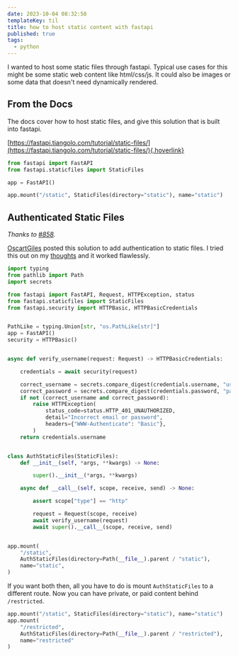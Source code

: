 ```yaml
---
date: 2023-10-04 08:32:58
templateKey: til
title: how to host static content with fastapi
published: true
tags:
  - python
---
```


I wanted to host some static files through fastapi. Typical use cases for this
might be some static web content like html/css/js. It could also be images or
some data that doesn't need dynamically rendered.

## From the Docs

The docs cover how to host static files, and give this solution that is built
into fastapi.

[https://fastapi.tiangolo.com/tutorial/static-files/](https://fastapi.tiangolo.com/tutorial/static-files/){.hoverlink}

```python
from fastapi import FastAPI
from fastapi.staticfiles import StaticFiles

app = FastAPI()

app.mount("/static", StaticFiles(directory="static"), name="static")
```

## Authenticated Static Files

_Thanks to [#858](https://github.com/tiangolo/fastapi/issues/858)._

[OscartGiles](https://github.com/OscartGiles) posted this solution to add
authentication to static files. I tried this out on my
[thoughts](https://thoughts.waylonwalker.com) and it worked flawlessly.

```python
import typing
from pathlib import Path
import secrets

from fastapi import FastAPI, Request, HTTPException, status
from fastapi.staticfiles import StaticFiles
from fastapi.security import HTTPBasic, HTTPBasicCredentials


PathLike = typing.Union[str, "os.PathLike[str]"]
app = FastAPI()
security = HTTPBasic()


async def verify_username(request: Request) -> HTTPBasicCredentials:

    credentials = await security(request)

    correct_username = secrets.compare_digest(credentials.username, "user")
    correct_password = secrets.compare_digest(credentials.password, "password")
    if not (correct_username and correct_password):
        raise HTTPException(
            status_code=status.HTTP_401_UNAUTHORIZED,
            detail="Incorrect email or password",
            headers={"WWW-Authenticate": "Basic"},
        )
    return credentials.username


class AuthStaticFiles(StaticFiles):
    def __init__(self, *args, **kwargs) -> None:

        super().__init__(*args, **kwargs)

    async def __call__(self, scope, receive, send) -> None:

        assert scope["type"] == "http"

        request = Request(scope, receive)
        await verify_username(request)
        await super().__call__(scope, receive, send)


app.mount(
    "/static",
    AuthStaticFiles(directory=Path(__file__).parent / "static"),
    name="static",
)
```

If you want both then, all you have to do is mount `AuthStaticFiles` to a
different route. Now you can have private, or paid content behind
`/restricted`.

```python
app.mount("/static", StaticFiles(directory="static"), name="static")
app.mount(
    "/restricted",
    AuthStaticFiles(directory=Path(__file__).parent / "restricted"),
    name="restricted"
)
```
